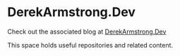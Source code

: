 # DerekArmstrong.Dev

Check out the associated blog at [DerekArmstrong.Dev](https://derekarmstrong.dev)

This space holds useful repositories and related content.

